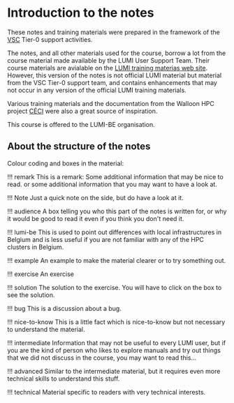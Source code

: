 # Introduction to the notes

These notes and training materials were prepared in the framework of the 
[VSC](https://www.vscentrum.be/) Tier-0 support activities.

The notes, and all other materials used for the course, borrow a lot from the
course material made available by the LUMI User Support Team.
Their course materials are avialable on the
[LUMI training materias web site](https://lumi-supercomputer.github.io/LUMI-training-materials/).
However, this version of the notes is not official LUMI material but material from the 
VSC Tier-0 support team, and contains enhancements that may not occur in any version of the
official LUMI training materials.


Various training materials and the documentation from the Walloon HPC project [CÉCI](https://www.ceci-hpc.be/)
were also a great source of inspiration.

This course is offered to the LUMI-BE organisation.


## About the structure of the notes

Colour coding and boxes in the material:

!!! remark
    This is a remark: Some additional information that may be nice to read. or some
    additional information that you may want to have a look at.

!!! Note
    Just a quick note on the side, but do have a look at it.

!!! audience
    A box telling you who this part of the notes is written for, or why it would be
    good to read it even if you think you don't need it.

!!! lumi-be
    This is used to point out differences with local infrastructures in Belgium and
    is less useful if you are not familiar with any of the HPC clusters in Belgium.

!!! example
    An example to make the material clearer or to try something out.

!!! exercise
    An exercise

!!! solution
    The solution to the exercise. You will have to click on the box to see the solution.

!!! bug
    This is a discussion about a bug.

!!! nice-to-know
    This is a little fact which is nice-to-know but not necessary to understand the
    material.

!!! intermediate
    Information that may not be useful to every LUMI user, but if you are the kind of
    person who likes to explore manuals and try out things that we did not discuss
    in the course, you may want to read this...

!!! advanced
    Similar to the intermediate material, but it requires even more technical skills to
    understand this stuff.

!!! technical
    Material specific to readers with very technical interests.

